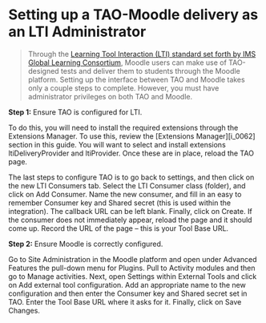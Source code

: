 # Setting up a TAO-Moodle delivery as an LTI Administrator

>Through the [Learning Tool Interaction (LTI) standard set forth by IMS Global Learning Consortium](http://developers.imsglobal.org/), Moodle users can make use of TAO-designed tests and deliver them to students through the Moodle platform. Setting up the interface between TAO and Moodle takes only a couple steps to complete. However, you must have administrator privileges on both TAO and Moodle.

**Step 1:** Ensure TAO is configured for LTI.

To do this, you will need to install the required extensions through the Extensions Manager. To use this, review the [Extensions Manager][i_0062] section in this guide. You will want to select and install extensions ltiDeliveryProvider and ltiProvider. Once these are in place, reload the TAO page.

The last steps to configure TAO is to go back to settings, and then click on the new LTI Consumers tab. Select the LTI Consumer class (folder), and click on Add Consumer. Name the new consumer, and fill in an easy to remember Consumer key and Shared secret (this is used within the integration). The callback URL can be left blank. Finally, click on Create. If the consumer does not immediately appear, reload the page and it should come up. Record the URL of the page – this is your Tool Base URL.

**Step 2:** Ensure Moodle is correctly configured.

Go to Site Administration in the Moodle platform and open under Advanced Features the pull-down menu for Plugins. Pull to Activity modules and then go to Manage activities. Next, open Settings within External Tools and click on Add external tool configuration. Add an appropriate name to the new configuration and then enter the Consumer key and Shared secret set in TAO. Enter the Tool Base URL where it asks for it. Finally, click on Save Changes.